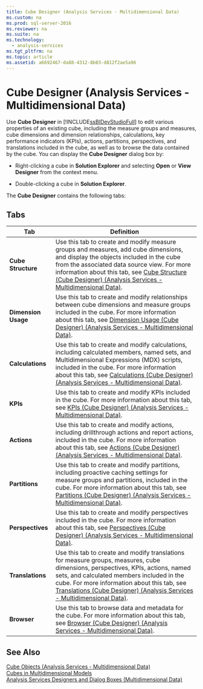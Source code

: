 ```yaml
---
title: Cube Designer (Analysis Services - Multidimensional Data)
ms.custom: na
ms.prod: sql-server-2016
ms.reviewer: na
ms.suite: na
ms.technology: 
  - analysis-services
ms.tgt_pltfrm: na
ms.topic: article
ms.assetid: a6692467-da88-4312-8b03-d812f2ae5a96
---
```

# Cube Designer (Analysis Services - Multidimensional Data)
  Use **Cube Designer** in [!INCLUDE[ssBIDevStudioFull](../../Token\Other/ssBIDevStudioFull_md.md)] to edit various properties of an existing cube, including the measure groups and measures, cube dimensions and dimension relationships, calculations, key performance indicators \(KPIs\), actions, partitions, perspectives, and translations included in the cube, as well as to browse the data contained by the cube. You can display the **Cube Designer** dialog box by:  
  
-   Right\-clicking a cube in **Solution Explorer** and selecting **Open** or **View Designer** from the context menu.  
  
-   Double\-clicking a cube in **Solution Explorer**.  
  
 The **Cube Designer** contains the following tabs:  
  
## Tabs  
  
|Tab|Definition|  
|---------|----------------|  
|**Cube Structure**|Use this tab to create and modify measure groups and measures, add cube dimensions, and display the objects included in the cube from the associated data source view. For more information about this tab, see [Cube Structure &#40;Cube Designer&#41; &#40;Analysis Services - Multidimensional Data&#41;](../Topic/Cube%20Structure%20\(Cube%20Designer\)%20\(Analysis%20Services%20-%20Multidimensional%20Data\).md).|  
|**Dimension Usage**|Use this tab to create and modify relationships between cube dimensions and measure groups included in the cube. For more information about this tab, see [Dimension Usage &#40;Cube Designer&#41; &#40;Analysis Services - Multidimensional Data&#41;](../Topic/Dimension%20Usage%20\(Cube%20Designer\)%20\(Analysis%20Services%20-%20Multidimensional%20Data\).md).|  
|**Calculations**|Use this tab to create and modify calculations, including calculated members, named sets, and Multidimensional Expressions \(MDX\) scripts, included in the cube. For more information about this tab, see [Calculations &#40;Cube Designer&#41; &#40;Analysis Services - Multidimensional Data&#41;](../Topic/Calculations%20\(Cube%20Designer\)%20\(Analysis%20Services%20-%20Multidimensional%20Data\).md).|  
|**KPIs**|Use this tab to create and modify KPIs included in the cube. For more information about this tab, see [KPIs &#40;Cube Designer&#41; &#40;Analysis Services - Multidimensional Data&#41;](../Topic/KPIs%20\(Cube%20Designer\)%20\(Analysis%20Services%20-%20Multidimensional%20Data\).md).|  
|**Actions**|Use this tab to create and modify actions, including drillthrough actions and report actions, included in the cube. For more information about this tab, see [Actions &#40;Cube Designer&#41; &#40;Analysis Services - Multidimensional Data&#41;](../Topic/Actions%20\(Cube%20Designer\)%20\(Analysis%20Services%20-%20Multidimensional%20Data\).md).|  
|**Partitions**|Use this tab to create and modify partitions, including proactive caching settings for measure groups and partitions, included in the cube. For more information about this tab, see [Partitions &#40;Cube Designer&#41; &#40;Analysis Services - Multidimensional Data&#41;](../Topic/Partitions%20\(Cube%20Designer\)%20\(Analysis%20Services%20-%20Multidimensional%20Data\).md).|  
|**Perspectives**|Use this tab to create and modify perspectives included in the cube. For more information about this tab, see [Perspectives &#40;Cube Designer&#41; &#40;Analysis Services - Multidimensional Data&#41;](../Topic/Perspectives%20\(Cube%20Designer\)%20\(Analysis%20Services%20-%20Multidimensional%20Data\).md).|  
|**Translations**|Use this tab to create and modify translations for measure groups, measures, cube dimensions, perspectives, KPIs, actions, named sets, and calculated members included in the cube. For more information about this tab, see [Translations &#40;Cube Designer&#41; &#40;Analysis Services - Multidimensional Data&#41;](../Topic/Translations%20\(Cube%20Designer\)%20\(Analysis%20Services%20-%20Multidimensional%20Data\).md).|  
|**Browser**|Use this tab to browse data and metadata for the cube. For more information about this tab, see [Browser &#40;Cube Designer&#41; &#40;Analysis Services - Multidimensional Data&#41;](../Topic/Browser%20\(Cube%20Designer\)%20\(Analysis%20Services%20-%20Multidimensional%20Data\).md).|  
  
## See Also  
 [Cube Objects &#40;Analysis Services - Multidimensional Data&#41;](../Topic/Cube%20Objects%20\(Analysis%20Services%20-%20Multidimensional%20Data\).md)   
 [Cubes in Multidimensional Models](../../Topics\TopicNameNotContainA/Cubes-in-Multidimensional-Models.md)   
 [Analysis Services Designers and Dialog Boxes &#40;Multidimensional Data&#41;](../Topic/Analysis%20Services%20Designers%20and%20Dialog%20Boxes%20\(Multidimensional%20Data\).md)  
  
  